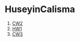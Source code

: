 # HuseyinCalisma

1. [CW2](https://github.com/ColakHuseyin/HuseyinCalisma/blob/master/CW2.html)
2. [HW1](https://colakhuseyin.github.io/HuseyinCalisma/Array%20Demo.html)
3. [CW3](https://colakhuseyin.github.io/HuseyinCalisma/CW3/inspector.html)
